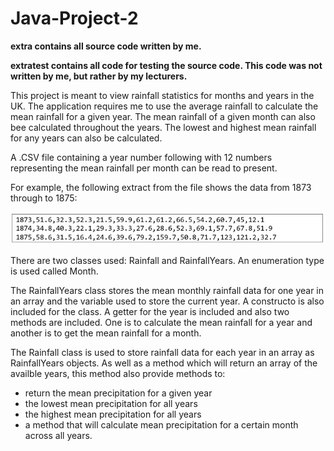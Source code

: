 # Java-Project-2

**extra contains all source code written by me.**

**extratest contains all code for testing the source code. This code was not written by me, but rather by my lecturers.**


This project is meant to view rainfall statistics for months and years in the UK. The application requires me to use the average rainfall to calculate the mean rainfall for a given year. The mean rainfall of a given month can also bee calculated throughout the years. The lowest and highest mean rainfall for any years can also be calculated.

A .CSV file containing a year number following with 12 numbers representing the mean rainfall per month can be read to present.

For example, the following extract from the file shows the data from 1873 through to 1875:

![alt text](https://github.com/pearepeater30/Java-Project-2/blob/master/Annotation%202019-02-12%20112806.jpg)

There are two classes used: Rainfall and RainfallYears. An enumeration type is used called Month.

The RainfallYears class stores the mean monthly rainfall data for one year in an array and the variable used to store the current year. A constructo is also included for the class. A getter for the year is included and also two methods are included. One is to calculate the mean rainfall for a year and another is to get the mean rainfall for a month.

The Rainfall class is used to store rainfall data for each year in an array as RainfallYears objects. As well as a method which will return an array of the availble years, this method also provide methods to:

- return the mean precipitation for a given year
- the lowest mean precipitation for all years
- the highest mean precipitation for all years
- a method that will calculate mean precipitation for a certain month across all years.

